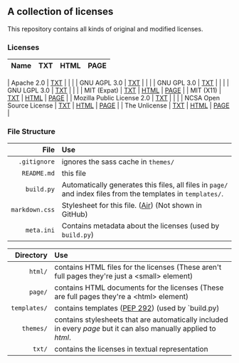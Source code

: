 <link rel="stylesheet" href="markdown.css">

## A collection of licenses

This repository contains all kinds of original and modified licenses.

### Licenses

| Name | TXT | HTML | PAGE |
|-----:|:----|:-----|:-----|

| Apache 2.0 | [TXT](/txt/apache_v2.txt) |  |  |
| GNU AGPL 3.0 | [TXT](/txt/gnu_agpl_v3.txt) |  |  |
| GNU GPL 3.0 | [TXT](/txt/gnu_gpl_v3.txt) |  |  |
| GNU LGPL 3.0 | [TXT](/txt/gnu_lgpl_v3.txt) |  |  |
| MIT (Expat) | [TXT](/txt/expat.txt) | [HTML](/html/expat.html) | [PAGE](/page/expat.html) |
| MIT (X11) | [TXT](/txt/x11.txt) | [HTML](/html/x11.html) | [PAGE](/page/x11.html) |
| Mozilla Public License 2.0 | [TXT](/txt/mozilla_pl_v2.txt) |  |  |
| NCSA Open Source License | [TXT](/txt/ncsa.txt) | [HTML](/html/ncsa.html) | [PAGE](/page/ncsa.html) |
| The Unlicense | [TXT](/txt/unlicense.txt) | [HTML](/html/unlicense.html) | [PAGE](/page/unlicense.html) |

### File Structure

| File | Use |
|-----:|:----|
| `.gitignore` | ignores the sass cache in `themes/` |
| `README.md` | this file |
| `build.py` | Automatically generates this files, all files in `page/` and index files from the templates in `templates/`. |  
| `markdown.css` | Stylesheet for this file. ([Air](http://markdowncss.github.io/air/)) (Not shown in GitHub) | 
| `meta.ini` | Contains metadata about the licenses (used by `build.py`) |

| Directory | Use |
|----------:|:----|
| `html/` | contains HTML files for the licenses (These aren't full pages they're just a \<small> element) |
| `page/` | contains HTML documents for the licenses (These are full pages they're a \<html> element) |
| `templates/` | contains templates ([PEP 292](https://www.python.org/dev/peps/pep-0292/)) (used by `build.py) |
| `themes/` | contains stylesheets that are automatically included in every *page* but it can also manually applied to *html*. |
| `txt/` | contains the licenses in textual representation |